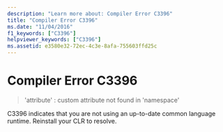 ```yaml
---
description: "Learn more about: Compiler Error C3396"
title: "Compiler Error C3396"
ms.date: "11/04/2016"
f1_keywords: ["C3396"]
helpviewer_keywords: ["C3396"]
ms.assetid: e3580e32-72ec-4c3e-8afa-755603ffd25c
---
```

# Compiler Error C3396

> 'attribute' : custom attribute not found in 'namespace'

C3396 indicates that you are not using an up-to-date common language runtime.  Reinstall your CLR to resolve.
